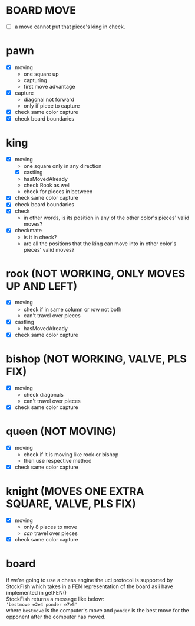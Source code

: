 # BOARD MOVE
- [ ] a move cannot put that piece's king in check.

# pawn

- [x] moving
    - one square up
    - capturing
    - first move advantage
- [x] capture
    - diagonal not forward
    - only if piece to capture
- [x] check same color capture
- [x] check board boundaries

# king

- [x] moving
    - one square only in any direction
    - [x] castling
    - hasMovedAlready
    - check Rook as well
    - check for pieces in between
- [x] check same color capture
- [x] check board boundaries
- [x] check
    - in other words, is its position in any of the other color's pieces' valid moves?
- [x] checkmate
    - is it in check?
    - are all the positions that the king can move into in other color's pieces' valid moves?

# rook (NOT WORKING, ONLY MOVES UP AND LEFT)

- [x] moving
    - check if in same column or row not both
    - can't travel over pieces
- [x] castling
    - hasMovedAlready
- [x] check same color capture

# bishop (NOT WORKING, VALVE, PLS FIX)
- [x] moving
    - check diagonals
    - can't travel over pieces
- [x] check same color capture

# queen (NOT MOVING)
- [x] moving
    - check if it is moving like rook or bishop
    - then use respective method
- [x] check same color capture

# knight (MOVES ONE EXTRA SQUARE, VALVE, PLS FIX)
- [x] moving
    - only 8 places to move
    - *can* travel over pieces
- [x] check same color capture

# board
if we're going to use a chess engine the uci protocol is supported by StockFish which takes in a FEN representation of the board as i have implemented in getFEN()  
StockFish returns a message like below:  
`'bestmove e2e4 ponder e7e5'`  
where `bestmove` is the computer's move
and `ponder` is the best move for the opponent
after the computer has moved.
